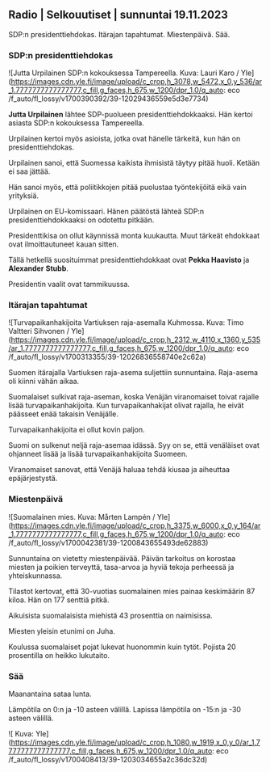 Radio \| Selkouutiset \| sunnuntai 19.11.2023
---------------------------------------------

SDP:n presidenttiehdokas. Itärajan tapahtumat. Miestenpäivä. Sää.

### SDP:n presidenttiehdokas

![Jutta Urpilainen SDP:n kokouksessa Tampereella. Kuva: Lauri Karo / Yle](https://images.cdn.yle.fi/image/upload/c_crop,h_3078,w_5472,x_0,y_536/ar_1.7777777777777777,c_fill,g_faces,h_675,w_1200/dpr_1.0/q_auto: eco /f_auto/fl_lossy/v1700390392/39-12029436559e5d3e7734)

**Jutta Urpilainen** lähtee SDP-puolueen presidenttiehdokkaaksi. Hän kertoi asiasta SDP:n kokouksessa Tampereella.

Urpilainen kertoi myös asioista, jotka ovat hänelle tärkeitä, kun hän on presidenttiehdokas.

Urpilainen sanoi, että Suomessa kaikista ihmisistä täytyy pitää huoli. Ketään ei saa jättää.

Hän sanoi myös, että poliitikkojen pitää puolustaa työntekijöitä eikä vain yrityksiä.

Urpilainen on EU-komissaari. Hänen päätöstä lähteä SDP:n presidenttiehdokkaaksi on odotettu pitkään.

Presidenttikisa on ollut käynnissä monta kuukautta. Muut tärkeät ehdokkaat ovat ilmoittautuneet kauan sitten.

Tällä hetkellä suosituimmat presidenttiehdokkaat ovat **Pekka Haavisto** ja **Alexander** **Stubb**.

Presidentin vaalit ovat tammikuussa.

### Itärajan tapahtumat

![Turvapaikanhakijoita Vartiuksen raja-asemalla Kuhmossa. Kuva: Timo Valtteri Sihvonen / Yle](https://images.cdn.yle.fi/image/upload/c_crop,h_2312,w_4110,x_1360,y_535/ar_1.7777777777777777,c_fill,g_faces,h_675,w_1200/dpr_1.0/q_auto: eco /f_auto/fl_lossy/v1700313355/39-12026836558740e2c62a)

Suomen itärajalla Vartiuksen raja-asema suljettiin sunnuntaina. Raja-asema oli kiinni vähän aikaa.

Suomalaiset sulkivat raja-aseman, koska Venäjän viranomaiset toivat rajalle lisää turvapaikanhakijoita. Kun turvapaikanhakijat olivat rajalla, he eivät päässeet enää takaisin Venäjälle.

Turvapaikanhakijoita ei ollut kovin paljon.

Suomi on sulkenut neljä raja-asemaa idässä. Syy on se, että venäläiset ovat ohjanneet lisää ja lisää turvapaikanhakijoita Suomeen.

Viranomaiset sanovat, että Venäjä haluaa tehdä kiusaa ja aiheuttaa epäjärjestystä.

### Miestenpäivä

![Suomalainen mies. Kuva: Mårten Lampén / Yle](https://images.cdn.yle.fi/image/upload/c_crop,h_3375,w_6000,x_0,y_164/ar_1.7777777777777777,c_fill,g_faces,h_675,w_1200/dpr_1.0/q_auto: eco /f_auto/fl_lossy/v1700042381/39-1200843655493de62883)

Sunnuntaina on vietetty miestenpäivää. Päivän tarkoitus on korostaa miesten ja poikien terveyttä, tasa-arvoa ja hyviä tekoja perheessä ja yhteiskunnassa.

Tilastot kertovat, että 30-vuotias suomalainen mies painaa keskimäärin 87 kiloa. Hän on 177 senttiä pitkä.

Aikuisista suomalaisista miehistä 43 prosenttia on naimisissa.

Miesten yleisin etunimi on Juha.

Koulussa suomalaiset pojat lukevat huonommin kuin tytöt. Pojista 20 prosentilla on heikko lukutaito.

### Sää

Maanantaina sataa lunta.

Lämpötila on 0:n ja -10 asteen välillä. Lapissa lämpötila on -15:n ja -30 asteen välillä.

![ Kuva: Yle](https://images.cdn.yle.fi/image/upload/c_crop,h_1080,w_1919,x_0,y_0/ar_1.7777777777777777,c_fill,g_faces,h_675,w_1200/dpr_1.0/q_auto: eco /f_auto/fl_lossy/v1700408413/39-1203034655a2c36dc32d)
